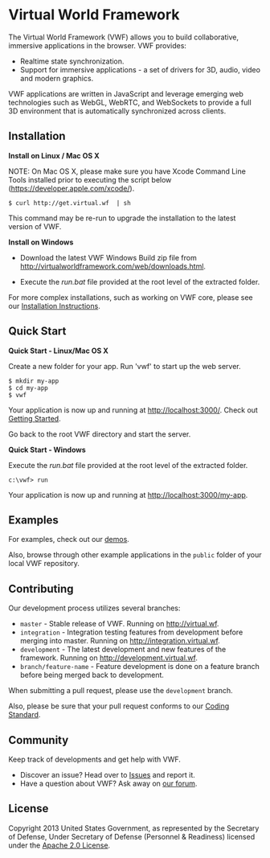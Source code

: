 # Virtual World Framework

The Virtual World Framework (VWF) allows you to build collaborative, immersive applications in the browser. VWF provides:

- Realtime state synchronization.
- Support for immersive applications - a set of drivers for 3D, audio, video and modern graphics.

VWF applications are written in JavaScript and leverage emerging web technologies such as WebGL, WebRTC, and WebSockets to provide a full 3D environment that is automatically synchronized across clients.

## Installation

**Install on Linux / Mac OS X**

NOTE: On Mac OS X, please make sure you have Xcode Command Line Tools installed prior to executing the script below (https://developer.apple.com/xcode/).

```
$ curl http://get.virtual.wf  | sh
```

This command may be re-run to upgrade the installation to the latest version of VWF.

**Install on Windows**

- Download the latest VWF Windows Build zip file from http://virtualworldframework.com/web/downloads.html.

- Execute the _run.bat_ file provided at the root level of the extracted folder.

For more complex installations, such as working on VWF core, please see our [Installation Instructions](http://www.virtual.wf/web/docs/install.html).

## Quick Start 

**Quick Start - Linux/Mac OS X** 

Create a new folder for your app. Run 'vwf' to start up the web server. 

```
$ mkdir my-app
$ cd my-app
$ vwf
```

Your application is now up and running at [http://localhost:3000/](http://localhost:3000/).
Check out [Getting Started](http://virtual.wf/web/docs/readme.html).

Go back to the root VWF directory and start the server.

**Quick Start - Windows** 

Execute the _run.bat_ file provided at the root level of the extracted folder.

```
c:\vwf> run
```

Your application is now up and running at [http://localhost:3000/my-app](http://localhost:3000/my-app).

## Examples

For examples, check out our [demos](http://www.virtual.wf/web/catalog.html).

Also, browse through other example applications in the `public` folder of your
local VWF repository.

## Contributing

Our development process utilizes several branches:

* `master`                - Stable release of VWF. Running on http://virtual.wf.
* `integration`           - Integration testing features from development before merging into master. Running on http://integration.virtual.wf.
* `development`           - The latest development and new features of the framework. Running on http://development.virtual.wf.
* `branch/feature-name`   - Feature development is done on a feature branch before being merged back to development.

When submitting a pull request, please use the `development` branch.

Also, please be sure that your pull request conforms to our [Coding Standard](http://redmine.virtualworldframework.com/projects/vwf/wiki/JavaScript_Coding_Standard).

## Community

Keep track of developments and get help with VWF.

- Discover an issue? Head over to [Issues](https://github.com/virtual-world-framework/vwf/issues) and report it.
- Have a question about VWF? Ask away on [our forum](http://www.virtual.wf/web/forum.html).

## License

Copyright 2013 United States Government, as represented by the Secretary of Defense, Under Secretary of Defense (Personnel & Readiness) licensed under the [Apache 2.0 License](https://github.com/virtual-world-framework/vwf/blob/master/LICENSE).
